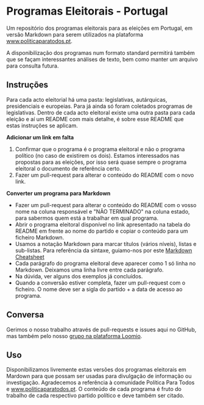 # Programas Eleitorais - Portugal

Um repositório dos programas eleitorais para as eleições em Portugal, em versão Markdown para serem utilizados na plataforma www.politicaparatodos.pt.

A disponibilização dos programas num formato standard permitirá também que se façam interessantes análises de texto, bem como manter um arquivo para consulta futura.

## Instruções

Para cada acto eleitorial há uma pasta: legislativas, autárquicas, presidenciais e europeias. Para já ainda só foram coletados programas de legislativas. Dentro de cada acto eleitoral existe uma outra pasta para cada eleição e aí um README com mais detalhe, é sobre esse README que estas instruções se aplicam.

**Adicionar um link em falta**

1. Confirmar que o programa é o programa eleitoral e não o programa político (no caso de existirem os dois). Estamos interessados nas propostas para as eleições, por isso será quase sempre o programa eleitoral o documento de referência certo.
2. Fazer um pull-request para alterar o conteúdo do README com o novo link.

**Converter um programa para Markdown**

* Fazer um pull-request para alterar o conteúdo do README com o vosso nome na coluna responsável e "NÃO TERMINADO" na coluna estado, para sabermos quem está a trabalhar em qual programa.
* Abrir o programa eleitoral disponível no link apresentado na tabela do README em frente ao nome do partido e copiar o conteúdo para um ficheiro Markdown.
* Usamos a notação Markdown para marcar títulos (vários níveis), listas e sub-listas. Para referência da sintaxe, guiamo-nos por este [Markdown Cheatsheet](https://github.com/adam-p/markdown-here/wiki/Markdown-Cheatsheet)
* Cada parágrafo do programa eleitoral deve aparecer como 1 só linha no Markdown. Deixamos uma linha livre entre cada parágrafo.
* Na dúvida, ver alguns dos exemplos já concluídos.
* Quando a conversão estiver completa, fazer um pull-request com o ficheiro. O nome deve ser a sigla do partido + a data de acesso ao programa.

## Conversa

Gerimos o nosso trabalho através de pull-requests e issues aqui no GitHub, mas também pelo nosso [grupo na plataforma Loomio](https://www.loomio.org/d/LxtvTelP/programas-em-markdown).

## Uso

Disponibilizamos livremente estas versões dos programas eleitorais em Mardown para que possam ser usadas para divulgação de informação ou investigação. Agradecemos a referência à comunidade Política Para Todos e www.politicaparatodos.pt. O conteúdo de cada programa é fruto do trabalho de cada respectivo partido político e deve também ser citado.

